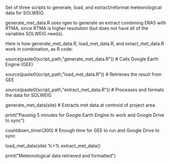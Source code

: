 Set of three scripts to generate, load, and extract/reformat meteorological data for SOLWEIG.

generate_met_data.R uses rgee to generate an extract combining ERA5 with RTMA, since RTMA is higher resolution (but does not have all of the variables SOLWEIG needs).

Here is how generate_met_data.R, load_met_data.R, and extact_met_data.R work in combination, as R code:

source(paste0(script_path,"generate_met_data.R")) # Calls Google Earth Engine (GEE)

source(paste0(script_path,"load_met_data.R")) # Retrieves the result from GEE

source(paste0(script_path,"extract_met_data.R")) # Processes and formats the data for SOLWEIG

   generate_met_data(site) # Extracts met data at centroid of project area

   print("Pausing 5 minutes for Google Earth Engine to work and Google Drive to sync")

   countdown_timer(300) # Enough time for GEE to run and Google Drive to sync

   load_met_data(site) %>% extract_met_data()

   print("Meteorological data retrieved and formatted")
